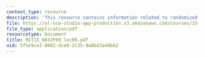 ```yaml
---
content_type: resource
description: 'This resource contains information related to randomized rounding methods. '
file: https://ol-ocw-studio-app-production.s3.amazonaws.com/courses/15-083j-integer-programming-and-combinatorial-optimization-fall-2009/5f5e9ce28082dce02c359a8b43a40b62_MIT15_083JF09_lec06.pdf
file_type: application/pdf
resourcetype: Document
title: MIT15_083JF09_lec06.pdf
uid: 5f5e9ce2-8082-dce0-2c35-9a8b43a40b62
---
```

